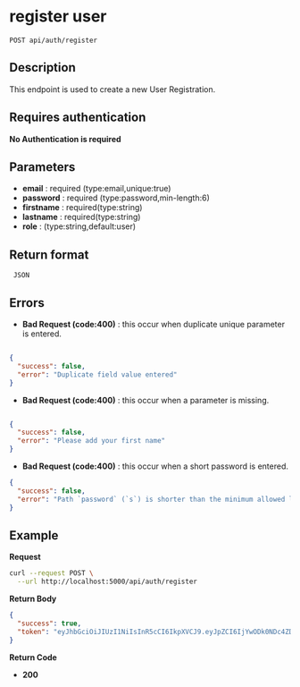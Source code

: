 # register user
    POST api/auth/register

## Description
This endpoint is used to create a new User Registration.


## Requires authentication

**No Authentication is required**

## Parameters

- **email** : required (type:email,unique:true)
- **password** : required (type:password,min-length:6)
- **firstname** : required(type:string)
- **lastname** : required(type:string)
- **role** : (type:string,default:user)
## Return format

     JSON


## Errors

- **Bad Request (code:400)** : this occur when duplicate unique parameter is entered.

```json

{
  "success": false,
  "error": "Duplicate field value entered"
}
```


- **Bad Request (code:400)** : this occur when a parameter is missing.

```json

{
  "success": false,
  "error": "Please add your first name"
}
```


- **Bad Request (code:400)** : this occur when a short password is entered.
```json
{
  "success": false,
  "error": "Path `password` (`s`) is shorter than the minimum allowed length (6)."
}
```



## Example

**Request**

```bash
curl --request POST \
  --url http://localhost:5000/api/auth/register
```

**Return Body**

```json
{
  "success": true,
  "token": "eyJhbGciOiJIUzI1NiIsInR5cCI6IkpXVCJ9.eyJpZCI6IjYwODk0NDc4ZDk4Zjg5NDcwYmVmYzcxZCIsImlhdCI6MTYxOTYwODY5NiwiZXhwIjoxNjIyMjAwNjk2fQ.wUU3dNaqeFfInXyzRQEkuzGufV6UWyqR1ehWjd4uhfA"
}
```

**Return Code**

- **200**

